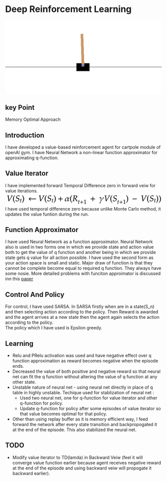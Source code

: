 # Deep Reinforcement Learning

![Image of Cartpole](Image/cartPole.gif)

## key Point
Memory Optimal Approach

## Introduction
I have developed a value-based reinforcement agent for cartpole module of openAI gym. I have Neural Network a non-linear function approximator for approximating q-function. 

## Value Iterator 
I have implemented forward Temporal Difference zero in forward veiw for value iterations. 
![Image of Value Iterator](Image/TD(0).png)
I have used temporal difference zero because unlike Monte Carlo method, it updates the value funtion during the run.
 
## Function Approximator
I have used Neural Network as a function approximator. Neural Network also is used in two forms one in which we provide state and action value both to get the value of q function and another being in which we provide state gets q value for all action possible. I have used the second form as your action space is small and static.
Major draw of function is that they cannot be complete become equal to required q function. They always have some nosie. More detailed problems with funciton approimator is discussed inn this [paper](https://www.ri.cmu.edu/pub_files/pub1/thrun_sebastian_1993_1/thrun_sebastian_1993_1.pdf)

## Control And Policy
For control, I have used SARSA. In SARSA firstly when are in a state(S_n)  and then selecting action according to the policy. Then Reward is awarded and the agent arrives at a new state then the agent again selects the action according to the policy.  
The policy which I have used is Epsilon greedy. 

## Learning 
- Relu and PRelu activation was used and have negative effect over q function approximation as reward becomes negative when the episode ends.
- Decreased the value of both positive and negative reward so that neural net can fit the q function without altering the value of q function at any other state.
- Unstable nature of neural net - using neural net directly in place of q table in highly unstable. Techique used for stablization of neural net :
    - Used two neural net, one for q-function for value iterator and other q-function for policy.
    - Update q-function for policy after some episodes of value iterator so that value becomes optimal for that policy.
- Other than using replay buffer as it is memory efficient way, I feed forward the network after every state transition and backpropogated it at the end of the episode. This also stabilized the neural net.

## TODO
- Modify value iterator to TD(lamda) in Backward Veiw (feel it will converge value function earlier because agent receives negative reward at the end of the episode and using backward veiw will propogate it backward earlier).



